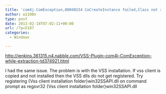 ```yaml
---
title: 'com4j.ComException,80040154 CoCreateInstance failed,Class not registered'
author: w1100n
type: post
date: 2013-02-18T07:02:11+00:00
url: /?p=5187
categories:
  - Windows

---
```

http://jenkins.361315.n4.nabble.com/VSS-Plugin-com4j-ComException-while-extraction-td374921.html

I had the same issue. The problem is with the VSS installation. If vss client is copied and not installed then the VSS dlls do not get registered. Try registering {Vss client installation folder}win32SSAPI.dll on command prompt as regsvr32 {Vss client installation folder}win32SSAPI.dll